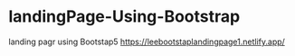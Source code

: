 # landingPage-Using-Bootstrap
landing pagr using Bootstap5
https://leebootstaplandingpage1.netlify.app/
